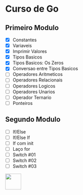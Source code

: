 # Curso de Go

## Primeiro Modulo
- [x] Constantes
- [x] Variaveis
- [x] Imprimir Valores
- [x] Tipos Basicos
- [x] Tipos Basicos: Os Zeros
- [x] Conversao entre Tipos Basicos
- [ ] Operadores Aritmeticos
- [ ] Operadores Relacionais
- [ ] Operadores Logicos
- [ ] Operadores Unarios
- [ ] Operador Ternario
- [ ] Ponteiros

## Segundo Modulo
- [ ] If/Else
- [ ] If/Else If
- [ ] If com init
- [ ] Laço for
- [ ] Switch #01
- [ ] Switch #02
- [ ] Switch #03

<img src="https://simpleicons.org/icons/go.svg" width="50"/>
